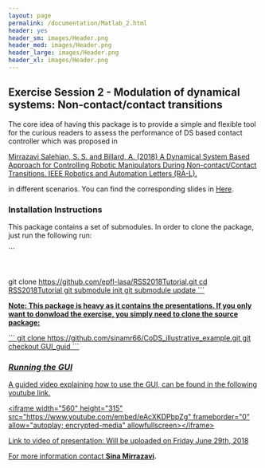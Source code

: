 ```yaml
---
layout: page
permalink: /documentation/Matlab_2.html
header: yes
header_sm: images/Header.png
header_med: images/Header.png
header_large: images/Header.png
header_xl: images/Header.png
--- 
```

<h2>Exercise Session 2 - Modulation of dynamical systems: Non-contact/contact transitions</h2>
<p>The core idea of having this package is to provide a simple and flexible tool for the curious readers to assess the performance of DS based contact controller which was proposed in</p>
<p><a href="https://infoscience.epfl.ch/record/255068/files/RAL.pdf" rel="nofollow">Mirrazavi Salehian, S. S. and Billard, A. (2018) A Dynamical System Based Approach for Controlling Robotic Manipulators During Non-contact/Contact Transitions. IEEE Robotics and Automation Letters (RA-L).</a></p>
<p>in different scenarios. You can find the corresponding slides in <a href="https://epfl-lasa.github.io/TutorialRSS2018.io/documentation/Modulation_tran.html" rel="nofollow">Here</a>.</p>
<h3>Installation Instructions</h3>
<p>This package contains a set of submodules. In order to clone the package, just run the following run:</p>
```
<p>&nbsp;</p>
git clone <a href="https://github.com/epfl-lasa/RSS2018Tutorial.git">https://github.com/epfl-lasa/RSS2018Tutorial.git
cd RSS2018Tutorial
git submodule init
git submodule update
```
<p><strong>Note: This package is heavy as it contains the presentations. If you only want to donwload the exercise, you simply need to clone the source package:</strong></p>
```
git clone <a href="https://github.com/sinamr66/CoDS_illustrative_example.git">https://github.com/sinamr66/CoDS_illustrative_example.git
git checkout GUI_guid
```
<h3><em>Running the GUI</em></h3>
<p>A guided video explaining how to use the GUI, can be found in the following youtube link.</p>
<p>&lt;iframe width="560" height="315" src="https://www.youtube.com/embed/eAcXKDPbpZg" frameborder="0" allow="autoplay; encrypted-media" allowfullscreen&gt;&lt;/iframe&gt;</p>
<p>Link to video of presentation: Will be uploaded on Friday June 29th, 2018</p>
<p>For more information contact <strong><a href="http://lasa.epfl.ch/people/member.php?SCIPER=233855"> Sina Mirrazavi</a>.</strong></p>
